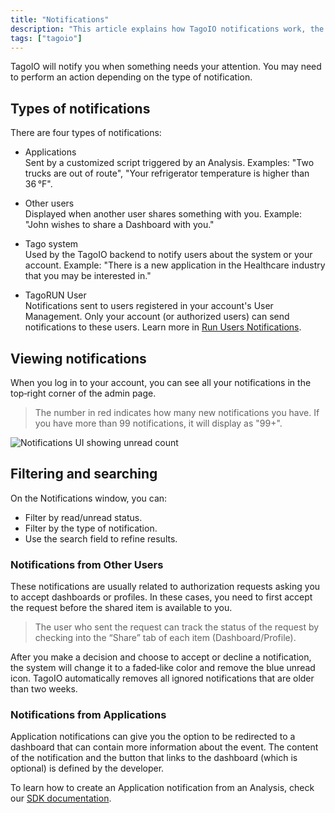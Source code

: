 ```yaml
---
title: "Notifications"
description: "This article explains how TagoIO notifications work, the four types of notifications you may receive, where to view them in the admin interface, and how to filter or search notifications."
tags: ["tagoio"]
---
```


TagoIO will notify you when something needs your attention. You may need to
perform an action depending on the type of notification.

## Types of notifications

There are four types of notifications:

- Applications\
  Sent by a customized script triggered by an Analysis. Examples: "Two trucks
  are out of route", "Your refrigerator temperature is higher than 36 °F".

- Other users\
  Displayed when another user shares something with you. Example: "John wishes
  to share a Dashboard with you."

- Tago system\
  Used by the TagoIO backend to notify users about the system or your account.
  Example: "There is a new application in the Healthcare industry that you may
  be interested in."

- TagoRUN User\
  Notifications sent to users registered in your account's User Management. Only
  your account (or authorized users) can send notifications to these users.
  Learn more in
  [Run Users Notifications](/tagoio/tagorun/getting-started/notifications-for-users.md).

## Viewing notifications

When you log in to your account, you can see all your notifications in the
top‑right corner of the admin page.

> The number in red indicates how many new notifications you have. If you have
> more than 99 notifications, it will display as "99+".

![Notifications UI showing unread count](/docs_imagem/tagoio/notification-2.png)

## Filtering and searching

On the Notifications window, you can:

- Filter by read/unread status.
- Filter by the type of notification.
- Use the search field to refine results.

### Notifications from Other Users

These notifications are usually related to authorization requests asking you to
accept dashboards or profiles. In these cases, you need to first accept the
request before the shared item is available to you.

> The user who sent the request can track the status of the request by checking
> into the “Share” tab of each item (Dashboard/Profile).

After you make a decision and choose to accept or decline a notification, the
system will change it to a faded‑like color and remove the blue unread icon.
TagoIO automatically removes all ignored notifications that are older than two
weeks.

### Notifications from Applications

Application notifications can give you the option to be redirected to a
dashboard that can contain more information about the event. The content of the
notification and the button that links to the dashboard (which is optional) is
defined by the developer.

To learn how to create an Application notification from an Analysis, check our
[SDK documentation](https://js.sdk.tago.io/).
